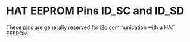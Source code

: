 # HAT EEPROM Pins ID_SC and ID_SD

These pins are generally reserved for i2c communication with a HAT EEPROM.